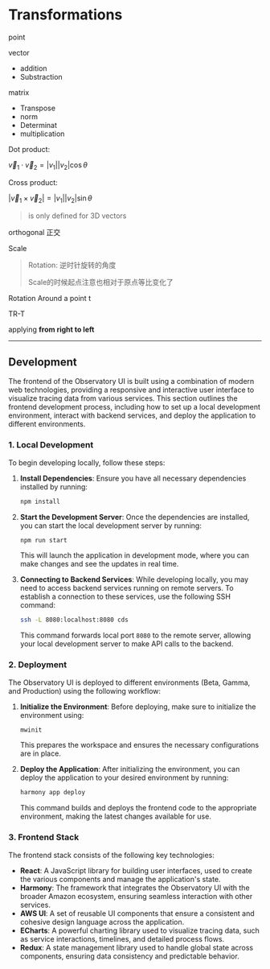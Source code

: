 # Transformations

point

vector

- addition
- Substraction

matrix

- Transpose
- norm
- Determinat
- multiplication

Dot product: 

$\vec v_1 \cdot \vec v_2=|v_1||v_2|\cos \theta$

Cross product: 

$|\vec v_1 \times \vec v_2|=|v_1||v_2|\sin \theta$

> is only defined for 3D vectors

orthogonal 正交

Scale

> Rotation: 逆时针旋转的角度
>
> Scale的时候起点注意也相对于原点等比变化了

Rotation Around a point t

TR-T

applying **from right to left**

---





## Development

The frontend of the Observatory UI is built using a combination of modern web technologies, providing a responsive and interactive user interface to visualize tracing data from various services. This section outlines the frontend development process, including how to set up a local development environment, interact with backend services, and deploy the application to different environments.

### 1. **Local Development**
To begin developing locally, follow these steps:

1. **Install Dependencies**: Ensure you have all necessary dependencies installed by running:
   ```bash
   npm install
   ```
   
2. **Start the Development Server**: Once the dependencies are installed, you can start the local development server by running:
   ```bash
   npm run start
   ```
   This will launch the application in development mode, where you can make changes and see the updates in real time.

3. **Connecting to Backend Services**: While developing locally, you may need to access backend services running on remote servers. To establish a connection to these services, use the following SSH command:
   ```bash
   ssh -L 8080:localhost:8080 cds
   ```
   This command forwards local port `8080` to the remote server, allowing your local development server to make API calls to the backend.

### 2. **Deployment**
The Observatory UI is deployed to different environments (Beta, Gamma, and Production) using the following workflow:

1. **Initialize the Environment**: Before deploying, make sure to initialize the environment using:
   ```bash
   mwinit
   ```
   This prepares the workspace and ensures the necessary configurations are in place.

2. **Deploy the Application**: After initializing the environment, you can deploy the application to your desired environment by running:
   ```bash
   harmony app deploy
   ```
   This command builds and deploys the frontend code to the appropriate environment, making the latest changes available for use.

### 3. **Frontend Stack**
The frontend stack consists of the following key technologies:
- **React**: A JavaScript library for building user interfaces, used to create the various components and manage the application's state.
- **Harmony**: The framework that integrates the Observatory UI with the broader Amazon ecosystem, ensuring seamless interaction with other services.
- **AWS UI**: A set of reusable UI components that ensure a consistent and cohesive design language across the application.
- **ECharts**: A powerful charting library used to visualize tracing data, such as service interactions, timelines, and detailed process flows.
- **Redux**: A state management library used to handle global state across components, ensuring data consistency and predictable behavior.

